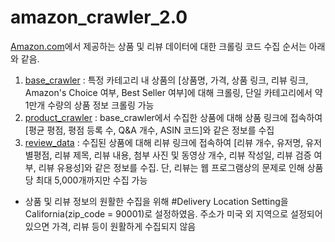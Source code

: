 # amazon_crawler_2.0

[Amazon.com](https://www.amazon.com/ref=nav_logo)에서 제공하는 상품 및 리뷰 데이터에 대한 크롤링 코드
수집 순서는 아래와 같음.

1. [base_crawler](/Amazon_Crawler_v2.0_base_data.py) : 특정 카테고리 내 상품의 [상품명, 가격, 상품 링크, 리뷰 링크, Amazon's Choice 여부, Best Seller 여부]에 대해 크롤링, 단일 카테고리에서 약 1만개 수량의 상품 정보 크롤링 가능
2. [product_crawler](/Amazon_Crawler_v2.0_product_data.py) : base_crawler에서 수집한 상품에 대해 상품 링크에 접속하여 [평균 평점, 평점 등록 수, Q&A 개수, ASIN 코드]와 같은 정보를 수집
3. [review_data](/Amazon_Crawler_v2.0_review_data.py) : 수집된 상품에 대해 리뷰 링크에 접속하여 [리뷰 개수, 유저명, 유저별평점, 리뷰 제목, 리뷰 내용, 첨부 사진 및 동영상 개수, 리뷰 작성일, 리뷰 검증 여부, 리뷰 유용성]와 같은 정보를 수집. 단, 리뷰는 웹 프로그램상의 문제로 인해 상품 당 최대 5,000개까지만 수집 가능


* 상품 및 리뷰 정보의 원활한 수집을 위해 #Delivery Location Setting을 California(zip_code = 90001)로 설정하였음. 주소가 미국 외 지역으로 설정되어 있으면 가격, 리뷰 등이 원활하게 수집되지 않음